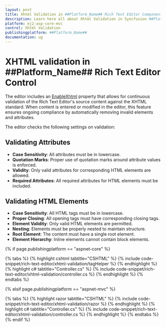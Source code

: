 ```yaml
---
layout: post
title: Xhtml Validation in ##Platform_Name## Rich Text Editor Component
description: Learn here all about Xhtml Validation in Syncfusion ##Platform_Name## Rich Text Editor component of Syncfusion Essential JS 2 and more.
platform: ej2-asp-core-mvc
control: Xhtml Validation
publishingplatform: ##Platform_Name##
documentation: ug
---
```


# XHTML validation in  ##Platform_Name## Rich Text Editor Control

The editor includes an [EnableXhtml](https://help.syncfusion.com/cr/aspnetmvc-js2/syncfusion.ej2.richtexteditor.richtexteditor.html#Syncfusion_EJ2_RichTextEditor_RichTextEditor_EnableXhtml) property that allows for continuous validation of the Rich Text Editor's source content against the XHTML standard. When content is entered or modified in the editor, this feature ensures ongoing compliance by automatically removing invalid elements and attributes.

The editor checks the following settings on validation:

## Validating Attributes

* **Case Sensitivity**: All attributes must be in lowercase.
* **Quotation Marks**: Proper use of quotation marks around attribute values is enforced.
* **Validity**: Only valid attributes for corresponding HTML elements are allowed.
* **Required Attributes**: All required attributes for HTML elements must be included.

## Validating HTML Elements

* **Case Sensitivity**: All HTML tags must be in lowercase.
* **Proper Closing**: All opening tags must have corresponding closing tags.
* **Element Validity**: Only valid HTML elements are permitted.
* **Nesting**: Elements must be properly nested to maintain structure.
* **Root Element**: The content must have a single root element.
* **Element Hierarchy**: Inline elements cannot contain block elements.

{% if page.publishingplatform == "aspnet-core" %}

{% tabs %}
{% highlight cshtml tabtitle="CSHTML" %}
{% include code-snippet/rich-text-editor/xhtml-validation/tagHelper %}
{% endhighlight %}
{% highlight c# tabtitle="Controller.cs" %}
{% include code-snippet/rich-text-editor/xhtml-validation/controller.cs %}
{% endhighlight %}
{% endtabs %}

{% elsif page.publishingplatform == "aspnet-mvc" %}

{% tabs %}
{% highlight razor tabtitle="CSHTML" %}
{% include code-snippet/rich-text-editor/xhtml-validation/razor %}
{% endhighlight %}
{% highlight c# tabtitle="Controller.cs" %}
{% include code-snippet/rich-text-editor/xhtml-validation/controller.cs %}
{% endhighlight %}
{% endtabs %}
{% endif %}